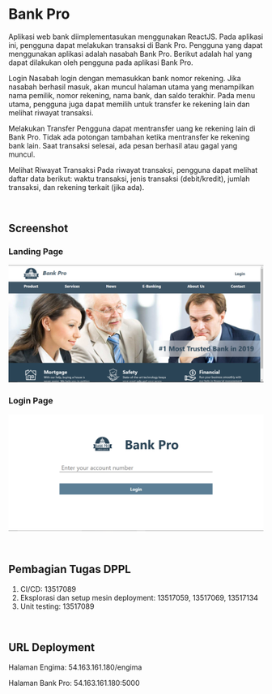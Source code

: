# Bank Pro

Aplikasi web bank diimplementasukan menggunakan ReactJS. Pada aplikasi ini, pengguna dapat melakukan transaksi di Bank Pro. Pengguna yang dapat menggunakan aplikasi adalah nasabah Bank Pro. Berikut adalah hal yang dapat dilakukan oleh pengguna pada aplikasi Bank Pro.

Login
Nasabah login dengan memasukkan bank nomor rekening. Jika nasabah berhasil masuk, akan muncul halaman utama yang menampilkan nama pemilik, nomor rekening, nama bank, dan saldo terakhir. Pada menu utama, pengguna juga dapat memilih untuk transfer ke rekening lain dan melihat riwayat transaksi.

Melakukan Transfer
Pengguna dapat mentransfer uang ke rekening lain di Bank Pro. Tidak ada potongan tambahan ketika mentransfer ke rekening bank lain. Saat transaksi selesai, ada pesan berhasil atau gagal yang muncul.

Melihat Riwayat Transaksi
Pada riwayat transaksi, pengguna dapat melihat daftar data berikut: waktu transaksi, jenis transaksi (debit/kredit), jumlah transaksi, dan rekening terkait (jika ada).

</br>

## Screenshot

### Landing Page
![landing-page](src/screenshot/home.PNG)

### Login Page
![login-page](src/screenshot/login.PNG)


</br>

## Pembagian Tugas DPPL
1. CI/CD: 13517089
2. Eksplorasi dan setup mesin deployment: 13517059, 13517069, 13517134
3. Unit testing: 13517089

</br>

## URL Deployment
Halaman Engima: 54.163.161.180/engima

Halaman Bank Pro: 54.163.161.180:5000